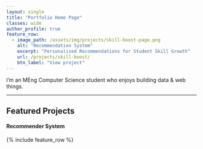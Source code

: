 ```yaml
---
layout: single
title: "Portfolio Home Page"
classes: wide
author_profile: true
feature_row:
  - image_path: /assets/img/projects/skill-boost-page.png
    alt: "Recommendation System"
    excerpt: "Personalised Recommendations for Student Skill Growth"
    url: /projects/skill-boost/
    btn_label: "View project"
---
```



I’m an MEng Computer Science student who enjoys building data & web things.

---

## Featured Projects

#### Recommender System 
{% include feature_row %}